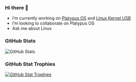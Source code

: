 ### Hi there 👋
- I’m currently working on [Platypus OS](https://github.com/Platypus-Tech/platypus-os) and [Linux Kernel USB](https://git.kernel.org/pub/scm/linux/kernel/git/gregkh/usb.git/) 
- I’m looking to collaborate on Platypus OS
- Ask me about Linux

### GitHub Stats
![GitHub Stats](https://github-readme-stats.vercel.app/api?username=kushagra765&show_icons=true)

### GitHub Stat Trophies
[![GitHub Stat Trophies](https://github-profile-trophy.vercel.app/?username=kushagra765&margin-w=15&margin-h=15)](https://github.com/ryo-ma/github-profile-trophy)
